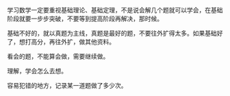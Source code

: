 学习数学一定要重视基础理论、基础定理，不是说会解几个题就可以学会，在基础阶段就要一步步突破，不要等到提高阶段再解决，那时候。

基础不好的，就以真题为主线，真题是最好的题，不要往外扩得太多。如果基础好了，想打高分，再往外扩，做其他资料。

看会的题，不能算会做，需要继续做。

理解，学会怎么去想。

容易犯错的地方，记录某一道题做了多少次。

